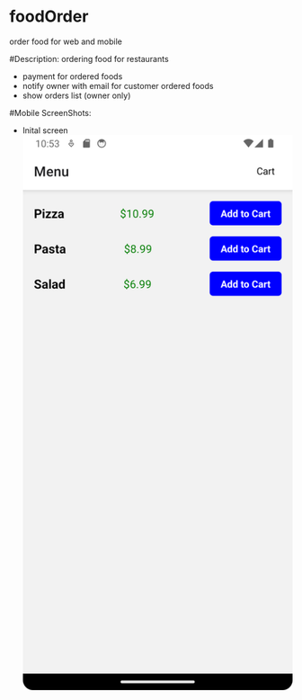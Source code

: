 # foodOrder
order food for web and mobile

#Description:
ordering food for restaurants  
- payment for ordered foods
- notify owner with email for customer ordered foods
- show orders list (owner only)

#Mobile ScreenShots:
- Inital screen<br/>
![alt tag](https://github.com/litwa-yuen/foodOrder/blob/main/screenshots/Screenshot_20230904_225342.png)
